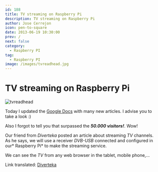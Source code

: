 ```yaml
---
id: 188
title: TV streaming on Raspberry Pi 
description: TV streaming on Raspberry Pi
author: Jose Cerrejon
icon: pen-to-square
date: 2013-06-19 10:30:00
prev: /
next: false
category:
  - Raspberry PI
tag:
  - Raspberry PI
image: /images/tvreadhead.jpg
---
```


# TV streaming on Raspberry Pi 

![tvreadhead](/images/tvreadhead.jpg)

Today I updated the [Google Docs](http://goo.gl/Iwhbq) with many new articles. I advise you to take a look :)

Also I forgot to tell you that surpassed the ***50.000 visitors!***. Wow!

Our friend from *Diverteka* posted an article about streaming *TV* channels. As he says, we will use a receiver *DVB-USB* connected and configured in our* Raspberry Pi* to make the streaming service.

We can see the *TV* from any web browser in the tablet, mobile phone,...

Link translated: [Diverteka](http://translate.google.com/translate?sl=en&tl=es&js=n&prev=_t&hl=es&ie=UTF-8&u=http%3A%2F%2Fwww.diverteka.com%2F%3Fp%3D1750)